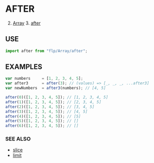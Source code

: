 # AFTER

2. [Array](../README.md)
    3. [after](./README.md)


## USE 

```javascript
import after from "flp/Array/after";
```

## EXAMPLES

```javascript
var numbers     = [1, 2, 3, 4, 5];
var after3      = after(3); // (values) => [_, _, _, ...after3]
var newNumbers  = after3(numbers); // [4, 5]

after(0)([1, 2, 3, 4, 5]); // [1, 2, 3, 4, 5]
after(1)([1, 2, 3, 4, 5]); // [2, 3, 4, 5]
after(2)([1, 2, 3, 4, 5]); // [3, 4, 5]
after(3)([1, 2, 3, 4, 5]); // [4, 5]
after(4)([1, 2, 3, 4, 5]); // [5]
after(5)([1, 2, 3, 4, 5]); // []
after(6)([1, 2, 3, 4, 5]); // []
```

### SEE ALSO

- [slice](../slice/README.md)
- [limit](../limit/README.md)
